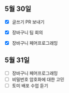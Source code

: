 ## 5월 30일

- [x] 글쓰기 PR 보내기
- [x] 장바구니 팀 회의
- [x] 장바구니 페어프로그래밍





## 5월 31일

- [ ] 장바구니 페어프로그래밍
- [ ] 비밀번호 암호화에 대한 고민
- [ ] 토미 배포 수업 듣기